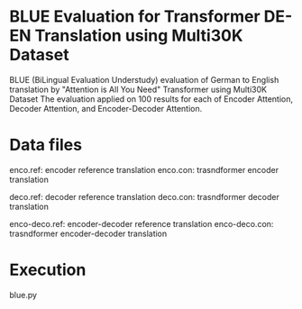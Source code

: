 # BLUE Evaluation for Transformer DE-EN Translation using Multi30K Dataset
BLUE (BiLingual Evaluation Understudy) evaluation of German to English translation by "Attention is All You Need" Transformer using Multi30K Dataset
The evaluation applied on 100 results for each of Encoder Attention, Decoder Attention, and Encoder-Decoder Attention.

# Data files
enco.ref: encoder reference translation
enco.con: trasndformer encoder translation

deco.ref: decoder reference translation
deco.con: trasndformer decoder translation

enco-deco.ref: encoder-decoder reference translation
enco-deco.con: trasndformer encoder-decoder translation

# Execution
blue.py
